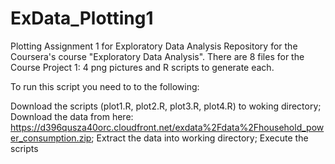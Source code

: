 # ExData_Plotting1
Plotting Assignment 1 for Exploratory Data Analysis
Repository for the Coursera's course "Exploratory Data Analysis".
There are 8 files for the Course Project 1: 4 png pictures and R scripts to generate each.

To run this script you need to to the following:

Download the scripts (plot1.R, plot2.R, plot3.R, plot4.R) to woking directory;
Download the data from here: https://d396qusza40orc.cloudfront.net/exdata%2Fdata%2Fhousehold_power_consumption.zip;
Extract the data into  working directory;
Execute  the scripts
